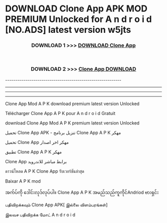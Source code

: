 # DOWNLOAD Clone App  APK MOD PREMIUM Unlocked for A n d r o i d [NO.ADS] latest version w5jts 



<div align="center">

<h3>DOWNLOAD 1 >>> <a href="https://getmod2.web.app/?judul=Clone App ">DOWNLOAD Clone App </a></h3><br>

<h3>DOWNLOAD 2 >>> <a href="https://getmod2.web.app/?judul=Clone App ">Clone App  DOWNLOAD </a></h3>

</div>
----------------------------------------------------------

----------------------------------------------------------

----------------------------------------------------------

----------------------------------------------------------

Clone App  Mod A P K download premium latest version Unlocked

Télécharger Clone App  A P K pour A n d r o i d Gratuit

download Clone App  Mod A P K premium latest version Unlocked

تحميل Clone App  APK - تنزيل برنامج Clone App  A P K مهكر

تحميل Clone App  مهكر اخر اصدار

تطبيق Clone App  A P K مهكر

Clone App  برابط مباشر للاندرويد

ดาวน์โหลด A P K Clone App  รับเวอร์ชันล่าสุด

Baixar A P K mod

အက်ပ်ကို ဒေါင်းလုဒ်လုပ်ပါ။ Clone App  A P K အမည်သည်ကူကိုင်Andriod ဗားရှင်း

பதிவிறக்கவும் Clone App  APK[ இல்லை விளம்பரங்கள்] 
 
இலவச பதிவிறக்க மோட் A n d r o i d



